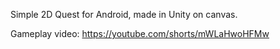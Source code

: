 Simple 2D Quest for Android, made in Unity on canvas.

Gameplay video: https://youtube.com/shorts/mWLaHwoHFMw